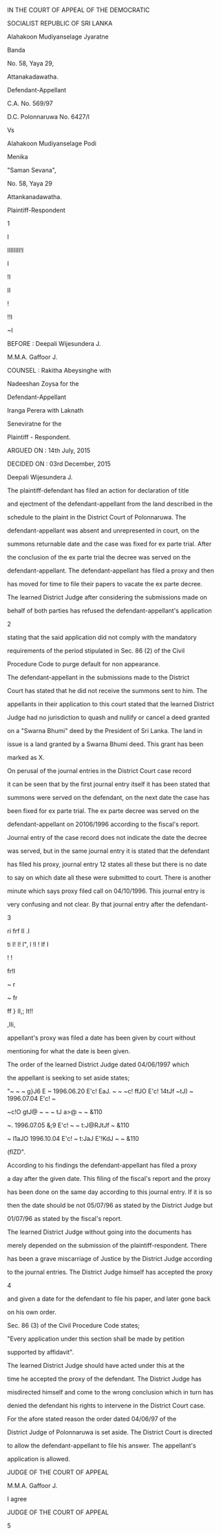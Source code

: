 IN THE COURT OF APPEAL OF THE DEMOCRATIC

SOCIALIST REPUBLIC OF SRI LANKA

Alahakoon Mudiyanselage Jyaratne

Banda

No. 58, Yaya 29,

Attanakadawatha.

Defendant-Appellant

C.A. No. 569/97

D.C. Polonnaruwa No. 6427/l

Vs

Alahakoon Mudiyanselage Podi

Menika

"Saman Sevana",

No. 58, Yaya 29

Attankanadawatha.

Plaintiff-Respondent

1

I

IIIIIIII!I

I

!I

II

!

!!I

~I

BEFORE : Deepali Wijesundera J.

M.M.A. Gaffoor J.

COUNSEL : Rakitha Abeysinghe with

Nadeeshan Zoysa for the

Defendant-Appellant

Iranga Perera with Laknath

Seneviratne for the

Plaintiff - Respondent.

ARGUED ON : 14th July, 2015

DECIDED ON : 03rd December, 2015

Deepali Wijesundera J.

The plaintiff-defendant has filed an action for declaration of title

and ejectment of the defendant-appellant from the land described in the

schedule to the plaint in the District Court of Polonnaruwa. The

defendant-appellant was absent and unrepresented in court, on the

summons returnable date and the case was fixed for ex parte trial. After

the conclusion of the ex parte trial the decree was served on the

defendant-appellant. The defendant-appellant has filed a proxy and then

has moved for time to file their papers to vacate the ex parte decree.

The learned District Judge after considering the submissions made on

behalf of both parties has refused the defendant-appellant's application

2

stating that the said application did not comply with the mandatory

requirements of the period stipulated in Sec. 86 (2) of the Civil

Procedure Code to purge default for non appearance.

The defendant-appellant in the submissions made to the District

Court has stated that he did not receive the summons sent to him. The

appellants in their application to this court stated that the learned District

Judge had no jurisdiction to quash and nullify or cancel a deed granted

on a "Swarna Bhumi" deed by the President of Sri Lanka. The land in

issue is a land granted by a Swarna Bhumi deed. This grant has been

marked as X.

On perusal of the journal entries in the District Court case record

it can be seen that by the first journal entry itself it has been stated that

summons were served on the defendant, on the next date the case has

been fixed for ex parte trial. The ex parte decree was served on the

defendant-appellant on 20106/1996 according to the fiscal's report.

Journal entry of the case record does not indicate the date the decree

was served, but in the same journal entry it is stated that the defendant

has filed his proxy, journal entry 12 states all these but there is no date

to say on which date all these were submitted to court. There is another

minute which says proxy filed call on 04/10/1996. This journal entry is

very confusing and not clear. By that journal entry after the defendant-

3

ri frf II .I

ti I! I! I", l !l ! If I

! !

fr!I

~ r

~ fr

ff } II,; It!!

,IIi,

appellant's proxy was filed a date has been given by court without

mentioning for what the date is been given.

The order of the learned District Judge dated 04/06/1997 which

the appellant is seeking to set aside states;

"~ ~ ~ g}J6 E ~ 1996.06.20 E'c! EaJ. ~ ~ ~c! ffJO E'c! 14tJf ~tJ) ~ 1996.07.04 E'c! ~

~c!O gtJ@ ~ ~ ~ tJ a>@ ~ ~ &110

~. 1996.07.05 &;9 E'c! ~ ~ t:J@RJtJf ~ &110

~ l1aJO 1996.10.04 E'c! ~ t:JaJ E'!KdJ ~ ~ &110

(flZD".

According to his findings the defendant-appellant has filed a proxy

a day after the given date. This filing of the fiscal's report and the proxy

has been done on the same day according to this journal entry. If it is so

then the date should be not 05/07/96 as stated by the District Judge but

01/07/96 as stated by the fiscal's report.

The learned District Judge without going into the documents has

merely depended on the submission of the plaintiff-respondent. There

has been a grave miscarriage of Justice by the District Judge according

to the journal entries. The District Judge himself has accepted the proxy

4

and given a date for the defendant to file his paper, and later gone back

on his own order.

Sec. 86 (3) of the Civil Procedure Code states;

"Every application under this section shall be made by petition

supported by affidavit".

The learned District Judge should have acted under this at the

time he accepted the proxy of the defendant. The District Judge has

misdirected himself and come to the wrong conclusion which in turn has

denied the defendant his rights to intervene in the District Court case.

For the afore stated reason the order dated 04/06/97 of the

District Judge of Polonnaruwa is set aside. The District Court is directed

to allow the defendant-appellant to file his answer. The appellant's

application is allowed.

JUDGE OF THE COURT OF APPEAL

M.M.A. Gaffoor J.

I agree

JUDGE OF THE COURT OF APPEAL

5